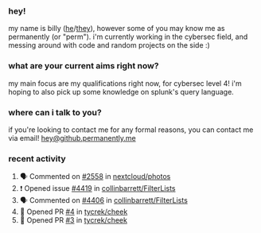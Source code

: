 ### hey!
my name is billy ([he](https://en.pronouns.page/he/him)/[they](https://en.pronouns.page/they/them)), however some of you may know me as permanently (or "perm"). i'm currently working in the cybersec field, and messing around with code and random projects on the side :)

### what are your current aims right now?
my main focus are my qualifications right now, for cybersec level 4! i'm hoping to also pick up some knowledge on splunk's query language.

### where can i talk to you?
if you're looking to contact me for any formal reasons, you can contact me via email! [hey@github.permanently.me](mailto:hey@github.permanently.me)

### recent activity
<!--START_SECTION:activity-->
1. 🗣 Commented on [#2558](https://github.com/nextcloud/photos/issues/2558#issuecomment-2296230804) in [nextcloud/photos](https://github.com/nextcloud/photos)
2. ❗ Opened issue [#4419](https://github.com/collinbarrett/FilterLists/issues/4419) in [collinbarrett/FilterLists](https://github.com/collinbarrett/FilterLists)
3. 🗣 Commented on [#4406](https://github.com/collinbarrett/FilterLists/issues/4406#issuecomment-2229343745) in [collinbarrett/FilterLists](https://github.com/collinbarrett/FilterLists)
4. 💪 Opened PR [#4](https://github.com/tycrek/cheek/pull/4) in [tycrek/cheek](https://github.com/tycrek/cheek)
5. 💪 Opened PR [#3](https://github.com/tycrek/cheek/pull/3) in [tycrek/cheek](https://github.com/tycrek/cheek)
<!--END_SECTION:activity-->
